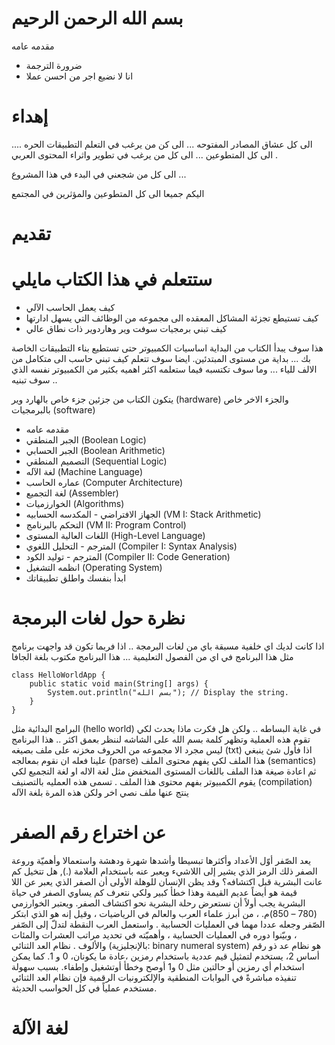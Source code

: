 بسم الله الرحمن الرحيم
===================


مقدمه عامه

- ضرورة الترجمة
- انا لا نضيع اجر من احسن عملا 

إهداء
===========


الى كل عشاق المصادر المفتوحه ... الى كن من يرغب في التعلم التطبيقات الحره .... الى كل المتطوعين ... الى كل من يرغب في تطوير
واثراء المحتوى العربي .

الى كل من شجعني في البدء في هذا المشروع ...

اليكم جميعا الى كل المتطوعين والمؤثرين في المجتمع


تقديم
=============



ستتعلم في هذا الكتاب مايلي
===============
- كيف يعمل الحاسب الآلي
- كيف تستيطع تجزئة المشاكل المعقده الى مجموعه من الوظائف التي يسهل ادارتها
- كيف تبني برمجيات سوفت وير وهاردوير ذات نطاق عالي

هذا سوف يبدأ الكتاب من البداية اساسيات الكمبيوتر حتى تستطيع بناء التطبيقات الخاصة بك ... بداية من مستوى المبتدئين. ايضا
سوف تتعلم كيف تبني حاسب الى متكامل من الالف للياء ... وما سوف تكتسبه فيما ستعلمه اكثر اهميه بكثير من الكمبيوتر نفسه الذي
سوف تبنيه ..


يتكون الكتاب من جزئين جزء خاص بالهارد وير (hardware)
والجزء الاخر خاص بالبرمجيات (software)
- مقدمه عامه
- الجبر المنطقي (Boolean Logic)
- الجبر الحسابي (Boolean Arithmetic)
- التصميم المنطقي (Sequential Logic)
- لغة الآله (Machine Language)
- عماره الحاسب (Computer Architecture)
- لغة التجميع (Assembler)
- الخوارزميات (Algorithms)
- الجهاز الافتراضي - المكدسه الحسابيه (VM I: Stack Arithmetic)
- التحكم بالبرنامج (VM II: Program Control)
- اللغات العالية المستوى (High-Level Language)
- المترجم - التحليل اللغوي (Compiler I: Syntax Analysis)
- المترجم - توليد الكود (Compiler II: Code Generation)
- انظمه التشغيل (Operating System)
- ابدأ بنفسك واطلق تطبيقاتك



نظرة حول لغات البرمجة
=====================
اذا كانت لديك اي خلفية مسبقة باي من لغات البرمجة .. اذا فربما تكون قد واجهت برنامج مثل هذا البرنامج في اي من الفصول
التعليمية ... هذا البرنامج مكتوب بلغة الجافا


```
class HelloWorldApp {
    public static void main(String[] args) {
        System.out.println("بسم الله"); // Display the string.
    }
}
```

البرامج البدائية مثل (hello world)
في غاية البساطه .. ولكن هل فكرت ماذا يحدث لكي تقوم هذه العملية وتظهر كلمة بسم الله على الشاشه
لننظر بعمق اكثر .. هذا البرنامج ليس مجرد الا مجموعه من الحروف مخزنه على ملف بصيغه (txt)
اذا فأول شئ ينبغي علينا فعله ان نقوم بمعالجه (parse)
هذا الملف لكي يفهم محتوى الملف (semantics)
ثم اعادة صيغة هذا الملف باللغات المستوى المنخفض مثل لغة الاله او لغة التجميع
لكي يقوم الكمبيوتر بفهم محتوى هذا الملف .
تسمى هذه العمليه بالتصنيف (compilation)
ينتج عنها ملف نصي اخر ولكن هذه المرة بلغة الآله



عن اختراع رقم الصفر
==================
يعد الصّفر أوّل الأعداد وأكثرها تبسيطا وأشدها شهرة ودهشة واستعمالا وأهميّة وروعة الصفر ذلك الرمز الذي يشير إلى اللاشيء ويعبر عنه باستخدام العلامة (.), هل تتخيل كم عانت البشرية قبل اكتشافه؟
وقد يظن الإنسان للوهلة الأولى أن الصفر الذي يعبر عن اللا قيمة هو أيضاً عديم القيمة وهذا خطأ كبير ولكي نتعرف كم يساوي الصفر في حياة البشرية يجب أولاً أن نستعرض رحلة البشرية نحو اكتشاف الصفر.
ويعتبر الخوارزمي (780 – 850)م. ، من أبرز علماء العرب والعالم في الرياضيات ، وقيل إنه هو الذي ابتكر الصّفر وجعله عددا مهما في العمليات الحسابية . واستعمل العرب النقطة لتدلّ إلى الصّفر ، وبيّنوا دوره في العمليات الحسابية ، وأهميّته في تحديد مراتب العشرات والمئات والألوف .
نظام العد الثنائي (بالإنجليزية: binary numeral system) هو نظام عد ذو رقم أساس 2، يستخدم لتمثيل قيم عددية باستخدام رمزين ،عادة ما يكونان، 0 و 1. كما يمكن استخدام أي رمزين أو حالتين مثل 0 و1 أوصح وخطأ أوتشغيل وإطفاء. بسبب سهولة تنفيذه مباشرةً في البوابات المنطقية والإلكترونيات الرقمية فإن نظام العد الثنائي مستخدم عملياً في كل الحواسب الحديثة.



لغة الآلة
==================
